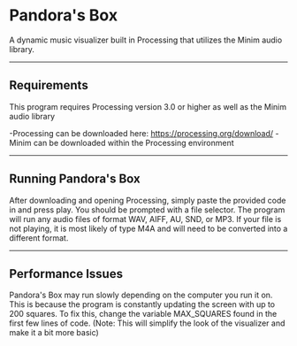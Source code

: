 # Pandora's Box
A dynamic music visualizer built in Processing that utilizes the Minim audio library.

-------------------------
Requirements
-------------------------
This program requires Processing version 3.0 or higher as well as the Minim audio library

-Processing can be downloaded here: https://processing.org/download/
-Minim can be downloaded within the Processing environment

-------------------------
Running Pandora's Box
-------------------------
After downloading and opening Processing, simply paste the provided code in and press play.
You should be prompted with a file selector. The program will run any audio files of format  WAV, AIFF, AU, SND, or MP3.
If your file is not playing, it is most likely of type M4A and will need to be converted into a different format.

-------------------------
Performance Issues
-------------------------
Pandora's Box may run slowly depending on the computer you run it on. 
This is because the program is constantly updating the screen with up to 200 squares.
To fix this, change the variable MAX_SQUARES found in the first few lines of code.
(Note: This will simplify the look of the visualizer and make it a bit more basic)
